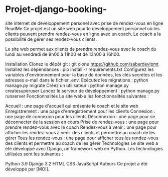 # Projet-django-booking-
site internet de développement personel avec prise de rendez-vous en ligne
ReadMe
Ce projet est un site web pour le développement personnel où les clients peuvent prendre rendez-vous en ligne avec un coach. Le coach a la possibilité de gérer ses rendez-vous clients.

Le site web permet aux clients de prendre rendez-vous avec le coach du lundi au vendredi de 9h00 à 11h00 et de 13h00 à 16h00.

Installation
Clonez le dépôt git : git clone https://github.com/saberdevlpmt
Installez les dépendances : pip install -r requirements.txt
Configurez les variables d'environnement pour la base de données, les clés secrètes et les adresses e-mail dans le fichier .env.
Exécutez les migrations : python manage.py migrate
Créez un utilisateur : python manage.py createsuperuser
Lancez le serveur de développement : python manage.py runserver
Fonctionnalités
Le site web a les fonctionnalités suivantes :

Accueil : une page d'accueil qui présente le coach et le site web
Enregistrement : une page d'enregistrement pour les clients
Connexion : une page de connexion pour les clients
Déconnexion : une page pour se déconnecter de la session en cours
Prise de rendez-vous : une page pour prendre rendez-vous avec le coach
Rendez-vous à venir : une page pour afficher les rendez-vous à venir des clients et permettre au coach de les gérer
Tous les rendez-vous : une page pour afficher tous les rendez-vous des clients et permettre au coach de les gérer
Technologies
Le site web a été développé avec Django, un framework web en Python. Les technologies utilisées sont les suivantes :

Python 3.9
Django 3.2
HTML
CSS
JavaScript
Auteurs
Ce projet a été développé par [MOI].
